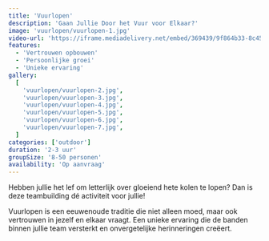 ```yaml
---
title: 'Vuurlopen'
description: 'Gaan Jullie Door het Vuur voor Elkaar?'
image: 'vuurlopen/vuurlopen-1.jpg'
video-url: 'https://iframe.mediadelivery.net/embed/369439/9f864b33-8c45-4392-8e07-a720e8b500ee'
features:
  - 'Vertrouwen opbouwen'
  - 'Persoonlijke groei'
  - 'Unieke ervaring'
gallery:
  [
    'vuurlopen/vuurlopen-2.jpg',
    'vuurlopen/vuurlopen-3.jpg',
    'vuurlopen/vuurlopen-4.jpg',
    'vuurlopen/vuurlopen-5.jpg',
    'vuurlopen/vuurlopen-6.jpg',
    'vuurlopen/vuurlopen-7.jpg',
  ]
categories: ['outdoor']
duration: '2-3 uur'
groupSize: '8-50 personen'
availability: 'Op aanvraag'
---
```


Hebben jullie het lef om letterlijk over gloeiend hete kolen te lopen? Dan is deze teambuilding dé activiteit voor jullie!

Vuurlopen is een eeuwenoude traditie die niet alleen moed, maar ook vertrouwen in jezelf en elkaar vraagt. Een unieke ervaring die de banden binnen jullie team versterkt en onvergetelijke herinneringen creëert.
